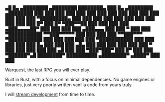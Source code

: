  ▄█     █▄     ▄████████    ▄████████ ████████▄   ███    █▄     ▄████████    ▄████████     ███
███     ███   ███    ███   ███    ███ ███    ███  ███    ███   ███    ███   ███    ███ ▀█████████▄
███     ███   ███    ███   ███    ███ ███    ███  ███    ███   ███    █▀    ███    █▀     ▀███▀▀██
███     ███   ███    ███  ▄███▄▄▄▄██▀ ███    ███  ███    ███  ▄███▄▄▄       ███            ███   ▀
███     ███ ▀███████████ ▀▀███▀▀▀▀▀   ███    ███  ███    ███ ▀▀███▀▀▀     ▀███████████     ███
███     ███   ███    ███ ▀███████████ ███    ███  ███    ███   ███    █▄           ███     ███
███ ▄█▄ ███   ███    ███   ███    ███ ███  ▀ ███  ███    ███   ███    ███    ▄█    ███     ███
 ▀███▀███▀    ███    █▀    ███    ███  ▀██████▀▄█ ████████▀    ██████████  ▄████████▀     ▄████▀
                           ███    ███


Warquest, the last RPG you will ever play.

Built in Rust, with a focus on minimal dependencies. No game engines or libraries,
just very poorly written vanilla code from yours truly.

I will [stream development](https://www.twitch.tv/fingelio) from time to time.
